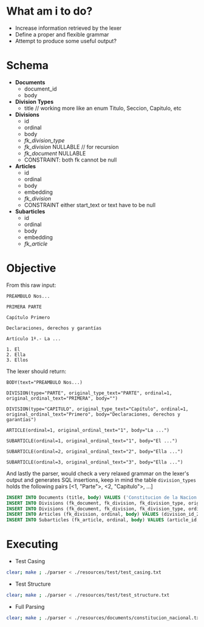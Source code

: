 # What am i to do?
- Increase information retrieved by the lexer
- Define a proper and flexible grammar
- Attempt to produce some useful output?

# Schema
- **Documents**
	- document_id
	- body
- **Division Types**
	- title // working more like an enum Titulo, Seccion, Capitulo, etc
- **Divisions**
	- id
	- ordinal
	- body
	- *fk_division_type*
	- *fk_division*  NULLABLE // for recursion
	- *fk_document*  NULLABLE
	- CONSTRAINT: both fk cannot be null
- **Articles**
	- id
	- ordinal
	- body
	- embedding
	- *fk_division*
	- CONSTRAINT either start_text or text have to be null
- **Subarticles**
	- id
	- ordinal
	- body
	- embedding
	- *fk_article*

# Objective
From this raw input:
```
PREAMBULO Nos...

PRIMERA PARTE

Capítulo Primero

Declaraciones, derechos y garantías

Artículo 1º.- La ...

1. El
2. Ella
3. Ellos

```

The lexer should return:
```
BODY(text="PREAMBULO Nos...)

DIVISION(type="PARTE", original_type_text="PARTE", ordinal=1, original_ordinal_text="PRIMERA", body="")

DIVISION(type="CAPITULO", original_type_text="Capítulo", ordinal=1,  original_ordinal_text="Primero", body="Declaraciones, derechos y garantías")

ARTICLE(ordinal=1, original_ordinal_text="1", body="La ...")

SUBARTICLE(ordinal=1, original_ordinal_text="1", body="El ...")

SUBARTICLE(ordinal=2, original_ordinal_text="2", body="Ella ...")

SUBARTICLE(ordinal=3, original_ordinal_text="3", body="Ella ...")
```

And lastly the parser, would check a very relaxed grammar on the lexer's output and generates SQL insertions, keep in mind the table `division_types` holds the following pairs [<1, "Parte">, <2, "Capitulo">, ...]
```sql
INSERT INTO Documents (title, body) VALUES ('Constitucion de la Nacion Argentina', 'PREAMBULO Nos ...'); -- Extract document_id
INSERT INTO Divisions (fk_document, fk_division, fk_division_type, original_type_text, ordinal, original_ordinal_text, body) VALUES (document_id, NULL, 1, 'PARTE', 1, 'Primero', ''); -- Extract division_id_1
INSERT INTO Divisions (fk_document, fk_division, fk_division_type, ordinal, original_ordinal_text, body) VALUES (NULL, division_id_1, 2, 'Capítulo', 1, 'Primero', 'Declaraciones, derechos y garantías'); -- Extract division_id_2
INSERT INTO Articles (fk_division, ordinal, body) VALUES (division_id_2, 1, 'La ...'); -- Extract article_id
INSERT INTO Subarticles (fk_article, ordinal, body) VALUES (article_id, 1, 'La ...');
```


# Executing
- Test Casing
```bash
clear; make ; ./parser < ./resources/test/test_casing.txt
```
- Test Structure
```bash
clear; make ; ./parser < ./resources/test/test_structure.txt
```
- Full Parsing
```bash
clear; make ; ./parser < ./resources/documents/constitucion_nacional.txt
```